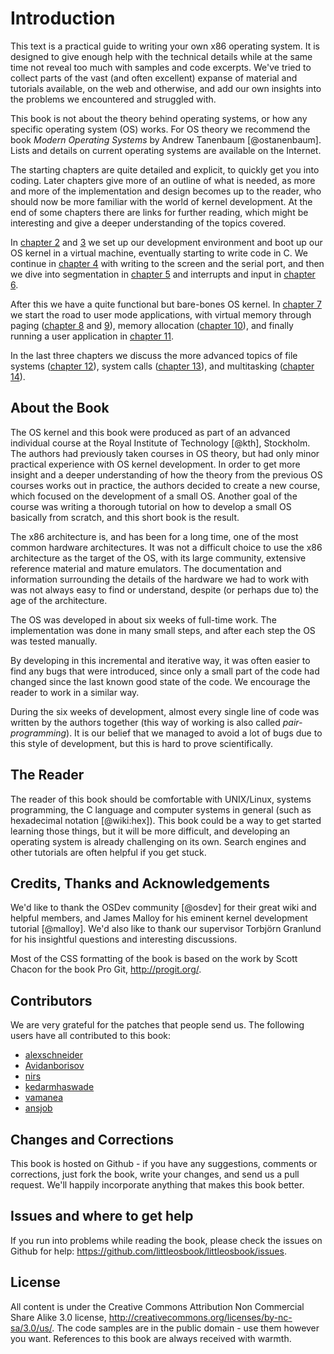 # Introduction

This text is a practical guide to writing your own x86 operating system. It is designed to give enough help with the technical details while at the same time not reveal too much with samples and code excerpts. We've tried to collect parts of the vast (and often excellent) expanse of material and tutorials available, on the web and otherwise, and add our own insights into the problems we encountered and struggled with.

This book is not about the theory behind operating systems, or how any specific operating system (OS) works. For OS theory we recommend the book _Modern Operating Systems_ by Andrew Tanenbaum [@ostanenbaum]. Lists and details on current operating systems are available on the Internet.

The starting chapters are quite detailed and explicit, to quickly get you into coding. Later chapters give more of an outline of what is needed, as more and more of the implementation and design becomes up to the reader, who should now be more familiar with the world of kernel development. At the end of some chapters there are links for further reading, which might be interesting and give a deeper understanding of the topics covered.

In [chapter 2](#first-steps) and [3](#getting-to-c) we set up our development environment and boot up our OS kernel in a virtual machine, eventually starting to write code in C. We continue in [chapter 4](#output) with writing to the screen and the serial port, and then we dive into segmentation in [chapter 5](#segmentation) and interrupts and input in [chapter 6](#interrupts-and-input).

After this we have a quite functional but bare-bones OS kernel. In [chapter 7](#the-road-to-user-mode) we start the road to user mode applications, with virtual memory through paging ([chapter
8](#a-short-introduction-to-virtual-memory) and [9](#paging)), memory
allocation ([chapter 10](#page-frame-allocation)), and finally running a user application in [chapter 11](#user-mode).

In the last three chapters we discuss the more advanced topics of file systems ([chapter 12](#file-systems)), system calls ([chapter 13](#system-calls)), and multitasking ([chapter 14](#multitasking)).

## About the Book

The OS kernel and this book were produced as part of an advanced individual course at the Royal Institute of Technology [@kth], Stockholm.  The authors had previously taken courses in OS theory, but had only minor practical experience with OS kernel development.  In order to get more insight and a deeper understanding of how the theory from the previous OS courses works out in practice, the authors decided to create a new course, which focused on the development of a small OS. Another goal of the course was writing a thorough tutorial on how to develop a small OS basically from scratch, and this short book is the result.

The x86 architecture is, and has been for a long time, one of the most common hardware architectures. It was not a difficult choice to use the x86 architecture as the target of the OS, with its large community, extensive reference material and mature emulators. The documentation and information surrounding the details of the hardware we had to work with was not always easy to find or understand, despite (or perhaps due to) the age of the architecture.

The OS was developed in about six weeks of full-time work. The implementation was done in many small steps, and after each step the OS was tested manually.

By developing in this incremental and iterative way, it was often easier to find any bugs that were introduced, since only a small part of the code had changed since the last known good state of the code. We encourage the reader to work in a similar way.

During the six weeks of development, almost every single line of code was written by the authors together (this way of working is also called _pair-programming_). It is our belief that we managed to avoid a lot of bugs due to this style of development, but this is hard to prove scientifically.

## The Reader

The reader of this book should be comfortable with UNIX/Linux, systems programming, the C language and computer systems in general (such as hexadecimal notation [@wiki:hex]). This book could be a way to get started learning those things, but it will be more difficult, and developing an
operating system is already challenging on its own. Search engines and other tutorials are often helpful if you get stuck.

## Credits, Thanks and Acknowledgements

We'd like to thank the OSDev community [@osdev] for their great wiki and helpful members, and James Malloy for his eminent kernel development tutorial [@malloy]. We'd also like to thank our supervisor Torbjörn Granlund for his insightful questions and interesting discussions.

Most of the CSS formatting of the book is based on the work by Scott Chacon for the book Pro Git, <http://progit.org/>.

## Contributors
We are very grateful for the patches that people send us. The following users have all contributed to this book:

- [alexschneider](https://github.com/alexschneider)
- [Avidanborisov](https://github.com/Avidanborisov)
- [nirs](https://github.com/nirs)
- [kedarmhaswade](https://github.com/kedarmhaswade)
- [vamanea](https://github.com/vamanea)
- [ansjob](https://github.com/ansjob)

## Changes and Corrections

This book is hosted on Github - if you have any suggestions, comments or corrections, just fork the book, write your changes, and send us a pull request. We'll happily incorporate anything that makes this book better.

## Issues and where to get help
If you run into problems while reading the book, please check the issues on Github for help: <https://github.com/littleosbook/littleosbook/issues>.

## License

All content is under the Creative Commons Attribution Non Commercial Share Alike 3.0 license, <http://creativecommons.org/licenses/by-nc-sa/3.0/us/>. The code samples are in the public domain - use them however you want. References to this book are always received with warmth.
